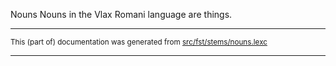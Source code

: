 Nouns
Nouns in the Vlax Romani language are things.

* * *

<small>This (part of) documentation was generated from [src/fst/stems/nouns.lexc](https://github.com/giellalt/lang-rmy/blob/main/src/fst/stems/nouns.lexc)</small>

---

